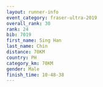 ```yaml
---
layout: runner-info 
event_category: fraser-ultra-2019 
overall_rank: 30
rank: 24
bib: 7019
first_name: Sing Han
last_name: Chin
distance: 70KM
country: PH
category_km: 70KM
gender: Male
finish_time: 10-48-38
---
```

